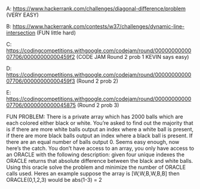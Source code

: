 A: https://www.hackerrank.com/challenges/diagonal-difference/problem (VERY EASY)

B: https://www.hackerrank.com/contests/w37/challenges/dynamic-line-intersection  (FUN little hard)

C: https://codingcompetitions.withgoogle.com/codejam/round/0000000000007706/00000000000459f2 (CODE JAM Round 2  prob 1 KEVIN says easy)

D: https://codingcompetitions.withgoogle.com/codejam/round/0000000000007706/00000000000459f3 (Round 2 prob 2)

E: https://codingcompetitions.withgoogle.com/codejam/round/0000000000007706/0000000000045875 (Round 2 prob 3)

FUN PROBLEM:
There is a private array which has 2000 balls which are each colored either black or white. You’re asked to find out the majority that is if there are more white balls output an index where a white ball is present, if there are more black balls output an index where a  black ball is present. If there are an equal number of balls output 0.
Seems easy enough, now here’s the catch. You don’t have access to an array, you only have access to an ORACLE with the following description: given four unique indexes the ORACLE returns that absolute difference between the black and white balls. Using this oracle solve the problem and minimize the number of ORACLE calls used.
Heres an example  suppose the array is [W,W,B,W,B,B] then ORACLE(0,1,2,3) would be abs(1-3) = 2
